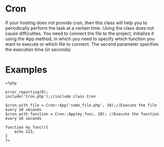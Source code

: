 # Cron
If your hosting does not provide cron, then this class will help you to periodically perform the task at a certain time. Using the class does not cause difficulties. You need to connect the file to the project, initialize it using the App method, in which you need to specify which function you want to execute or which file to connect. The second parameter specifies the execution time (in seconds)

# Examples
```
<?php

error_reporting(0);
include('Cron.php');//include class Cron

$cron_with_file = Cron::App('some_file.php', 10);//Execute the file every 10 seconds
$cron_with_function = Cron::App(my_func, 20); //Execute the function every 10 seconds

function my_func(){
    echo 123;
}
?>
```
